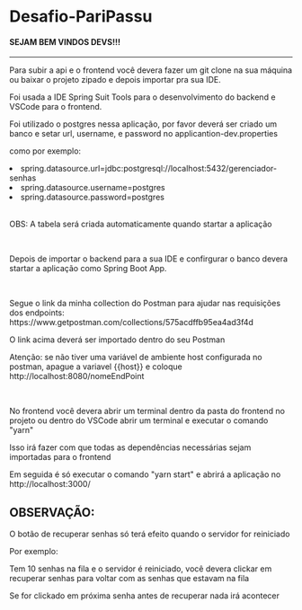 # Desafio-PariPassu
<h4>SEJAM BEM VINDOS DEVS!!!</h4>
<hr/>
<p>Para subir a api e o frontend você devera fazer um git clone na sua máquina ou baixar o projeto zipado e depois importar pra sua IDE.</p>
<p>Foi usada a IDE Spring Suit Tools para o desenvolvimento do backend e VSCode para o frontend.</p>
<p>Foi utilizado o postgres nessa aplicação, por favor deverá ser criado um banco e setar url, username, e password no applicantion-dev.properties</p>
<p>como por exemplo:</p>
<li>spring.datasource.url=jdbc:postgresql://localhost:5432/gerenciador-senhas</li>
<li>spring.datasource.username=postgres</li>
<li>spring.datasource.password=postgres</li>
<br/>
<p>OBS: A tabela será criada automaticamente quando startar a aplicação<p/>
<br/>
<p>Depois de importar o backend para a sua IDE e confirgurar o banco devera startar a aplicação como Spring Boot App.</p>
<br/>
<p>Segue o link da minha collection do Postman para ajudar nas requisições dos endpoints: https://www.getpostman.com/collections/575acdffb95ea4ad3f4d</p>
<p>O link acima deverá ser importado dentro do seu Postman</p>
<p>Atenção: se não tiver uma variável de ambiente host configurada no postman, apague a variavel {{host}} e coloque http://localhost:8080/nomeEndPoint</p>
<br/>
<p>No frontend você devera abrir um terminal dentro da pasta do frontend no projeto ou dentro do VSCode abrir um terminal e executar o comando "yarn"</p>
<p>Isso irá fazer com que todas as dependências necessárias sejam importadas para o frontend</p>
<p>Em seguida é só executar o comando "yarn start" e abrirá a aplicação no http://localhost:3000/</p>
<h2>OBSERVAÇÃO:</h2>
<p>O botão de recuperar senhas só terá efeito quando o servidor for reiniciado</p>
<p>Por exemplo:<p/>
<p>Tem 10 senhas na fila e o servidor é reiniciado, você devera clickar em recuperar senhas para voltar com as senhas que estavam na fila<p/>
<p>Se for clickado em próxima senha antes de recuperar nada irá acontecer<p/>
